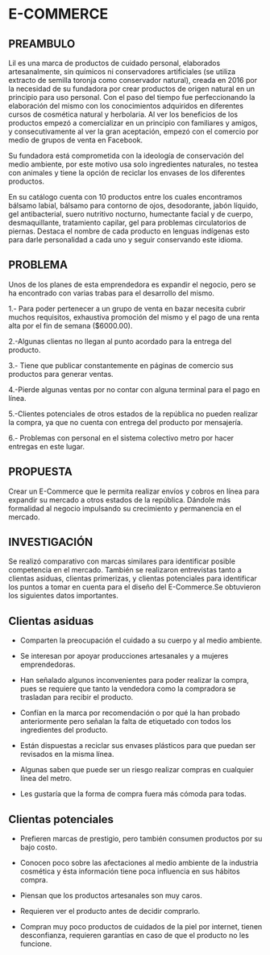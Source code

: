 # **E-COMMERCE**

## **PREAMBULO**

Lil es una marca de productos de cuidado personal, elaborados artesanalmente, sin químicos ni conservadores artificiales (se utiliza extracto de semilla toronja como conservador natural), creada en 2016 por la necesidad de su fundadora por crear productos de origen natural en un principio para uso personal. Con el paso del tiempo fue perfeccionando la elaboración del mismo con los conocimientos adquiridos en diferentes cursos de cosmética natural y herbolaria.
Al ver los beneficios de los productos empezó a comercializar en un principio con familiares y amigos, y consecutivamente al ver la gran aceptación, empezó con el comercio por medio de grupos de venta en Facebook.

Su fundadora está comprometida con la ideología  de conservación del medio ambiente, por este motivo usa solo ingredientes naturales, no testea con animales y tiene la opción de reciclar los envases de los diferentes productos.  

En su  catálogo cuenta con 10 productos entre los cuales encontramos bálsamo labial, bálsamo para contorno de ojos, desodorante, jabón líquido, gel antibacterial, suero nutritivo nocturno,  humectante facial y de cuerpo, desmaquillante, tratamiento capilar, gel para problemas circulatorios de piernas. Destaca el nombre de cada producto en lenguas indígenas esto para darle personalidad a cada uno y seguir conservando este idioma. 


## **PROBLEMA**

Unos de los planes de esta emprendedora es expandir el negocio, pero se ha encontrado con varias trabas para el desarrollo del mismo.

1.- Para poder  pertenecer a un grupo de venta en bazar necesita cubrir muchos requisitos, exhaustiva promoción del mismo y el pago de una renta alta por el fin de semana ($6000.00).

2.-Algunas clientas no llegan al punto  acordado para la entrega del producto.

3.- Tiene que publicar constantemente en páginas de comercio sus productos para generar ventas.

4.-Pierde algunas ventas por no contar con alguna terminal para el pago en línea.

5.-Clientes potenciales de otros estados de la república no pueden realizar la compra, ya que no cuenta con entrega del producto por mensajería.

6.- Problemas con personal en el sistema colectivo  metro por hacer entregas en este lugar.

## **PROPUESTA**

Crear un E-Commerce que le  permita realizar envíos y cobros en línea para expandir su mercado a otros estados de la república. Dándole más formalidad al negocio impulsando su crecimiento  y  permanencia en el mercado.


## **INVESTIGACIÓN**

Se realizó comparativo con marcas similares para identificar  posible competencia en el mercado. También se realizaron entrevistas tanto a clientas asiduas, clientas primerizas, y clientas potenciales para identificar los puntos a tomar en cuenta para el diseño del E-Commerce.Se obtuvieron los siguientes datos importantes.

## **Clientas asiduas**

+	Comparten la preocupación el cuidado a su cuerpo y al medio ambiente.

+	Se interesan por apoyar producciones artesanales y a mujeres emprendedoras.

+	Han señalado algunos inconvenientes para poder realizar la compra, pues se requiere que tanto la vendedora como la compradora se trasladan para recibir el producto.

+	Confían en la marca por recomendación o por qué la han probado anteriormente pero señalan la falta de etiquetado con todos los ingredientes del producto.

+	Están dispuestas a reciclar sus envases plásticos para que puedan ser revisados en la misma línea.

+	Algunas saben que puede ser un riesgo realizar compras en cualquier línea del metro.

+	Les gustaría que la forma de compra fuera más cómoda para todas.

## **Clientas potenciales**

+ Prefieren marcas de prestigio, pero también consumen productos por su bajo costo.

 + Conocen poco sobre las afectaciones al medio ambiente de la industria cosmética y ésta       información tiene poca influencia en sus hábitos compra.

+ Piensan que los productos artesanales son muy caros.

+ Requieren ver el producto antes de decidir comprarlo.

+ Compran muy poco productos de cuidados de la piel por internet, tienen desconfianza, requieren garantías en caso de que el producto no les funcione.


 